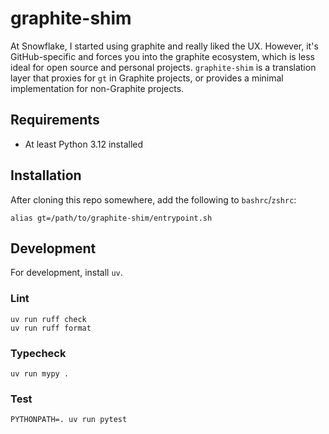 # graphite-shim

At Snowflake, I started using graphite and really liked the UX. However, it's GitHub-specific and forces you into the graphite ecosystem, which is less ideal for open source and personal projects. `graphite-shim` is a translation layer that proxies for `gt` in Graphite projects, or provides a minimal implementation for non-Graphite projects.

## Requirements

* At least Python 3.12 installed

## Installation

After cloning this repo somewhere, add the following to `bashrc`/`zshrc`:

```shell
alias gt=/path/to/graphite-shim/entrypoint.sh
```

## Development

For development, install `uv`.

### Lint

```shell
uv run ruff check
uv run ruff format
```

### Typecheck

```shell
uv run mypy .
```

### Test

```shell
PYTHONPATH=. uv run pytest
```
